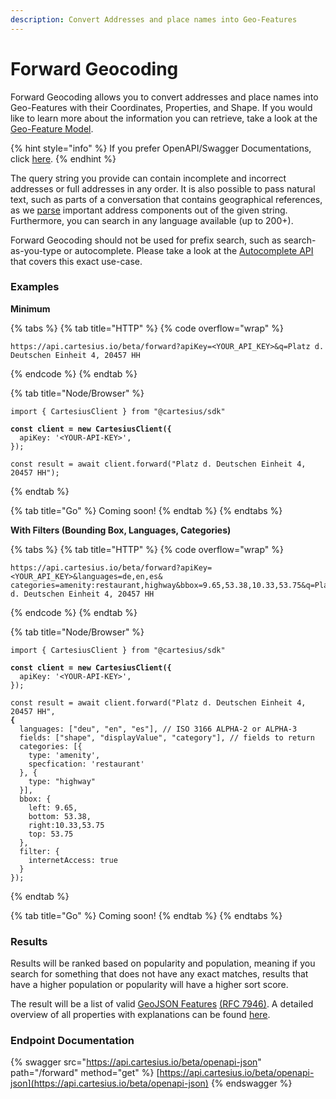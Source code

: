 ```yaml
---
description: Convert Addresses and place names into Geo-Features
---
```


# Forward Geocoding

Forward Geocoding allows you to convert addresses and place names into Geo-Features with their Coordinates, Properties, and Shape. If you would like to learn more about the information you can retrieve, take a look at the [Geo-Feature Model](../geo-feature-model.md).

{% hint style="info" %}
If you prefer OpenAPI/Swagger Documentations, click [here](https://api.cartesius.io/beta/openapi#/default/ForwardController\_forwardRequest).
{% endhint %}

The query string you provide can contain incomplete and incorrect addresses or full addresses in any order. It is also possible to pass natural text, such as parts of a conversation that contains geographical references, as we [parse](address-parsing.md) important address components out of the given string. Furthermore, you can search in any language available (up to 200+).&#x20;

Forward Geocoding should not be used for prefix search, such as search-as-you-type or autocomplete. Please take a look at the [Autocomplete API](autocomplete.md) that covers this exact use-case.

### Examples

**Minimum**

{% tabs %}
{% tab title="HTTP" %}
{% code overflow="wrap" %}
```uri
https://api.cartesius.io/beta/forward?apiKey=<YOUR_API_KEY>&q=Platz d. Deutschen Einheit 4, 20457 HH
```
{% endcode %}
{% endtab %}

{% tab title="Node/Browser" %}
<pre class="language-typescript"><code class="lang-typescript">import { CartesiusClient } from "@cartesius/sdk"

<strong>const client = new CartesiusClient({
</strong>  apiKey: '&#x3C;YOUR-API-KEY>',
});

const result = await client.forward("Platz d. Deutschen Einheit 4, 20457 HH");
</code></pre>
{% endtab %}

{% tab title="Go" %}
Coming soon!
{% endtab %}
{% endtabs %}

**With Filters (Bounding Box, Languages, Categories)**

{% tabs %}
{% tab title="HTTP" %}
{% code overflow="wrap" %}
```uri
https://api.cartesius.io/beta/forward?apiKey=<YOUR_API_KEY>&languages=de,en,es& categories=amenity:restaurant,highway&bbox=9.65,53.38,10.33,53.75&q=Platz d. Deutschen Einheit 4, 20457 HH
```
{% endcode %}
{% endtab %}

{% tab title="Node/Browser" %}
<pre class="language-typescript"><code class="lang-typescript">import { CartesiusClient } from "@cartesius/sdk"

<strong>const client = new CartesiusClient({
</strong>  apiKey: '&#x3C;YOUR-API-KEY>',
});

const result = await client.forward("Platz d. Deutschen Einheit 4, 20457 HH",
<strong>{
</strong>  languages: ["deu", "en", "es"], // ISO 3166 ALPHA-2 or ALPHA-3
  fields: ["shape", "displayValue", "category"], // fields to return
  categories: [{
    type: 'amenity',
    specfication: 'restaurant'
  }, {
    type: "highway"
  }],
  bbox: {
    left: 9.65,
    bottom: 53.38,
    right:10.33,53.75
    top: 53.75
  },
  filter: {
    internetAccess: true
  }
});
</code></pre>
{% endtab %}

{% tab title="Go" %}
Coming soon!
{% endtab %}
{% endtabs %}

### Results

Results will be ranked based on popularity and population, meaning if you search for something that does not have any exact matches, results that have a higher population or popularity will have a higher sort score.&#x20;

The result will be a list of valid [GeoJSON Features](https://geojson.org/) [(RFC 7946)](https://tools.ietf.org/html/rfc7946). A detailed overview of all properties with explanations can be found [here](../geo-feature-model.md).

### Endpoint Documentation

{% swagger src="https://api.cartesius.io/beta/openapi-json" path="/forward" method="get" %}
[https://api.cartesius.io/beta/openapi-json](https://api.cartesius.io/beta/openapi-json)
{% endswagger %}
